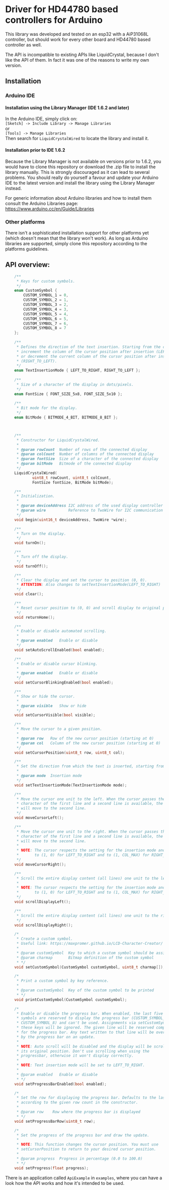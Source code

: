 # Driver for HD44780 based controllers for Arduino

This library was developed and tested on an esp32 with a AiP31068L controller,
but should work for every other board and HD44780 based controller as well.

The API is incompatible to existing APIs like LiquidCrystal, because I don't
like the API of them. In fact it was one of the reasons to write my own version.

## Installation

### Arduino IDE

#### Installation using the Library Manager (IDE 1.6.2 and later)
In the Arduino IDE, simply click on:\
`[Sketch] -> Include Library -> Manage Libraries`\
or\
`[Tools] -> Manage Libraries`\
Then search for `LiquidCrystalWired` to locate the library and install it.

#### Installation prior to IDE 1.6.2
Because the Library Manager is not available on versions prior to 1.6.2, you
would have to clone this repository or download the .zip file to install the
library manually. This is strongly discouraged as it can lead to several
problems. You should really do yourself a favour and update your Arduino IDE to
the latest version and install the library using the Library Manager instead.

For generic information about Arduino libraries and how to install them consult
the Arduino Libraries page: https://www.arduino.cc/en/Guide/Libraries

### Other platforms
There isn't a sophisticated installation support for other platforms yet (which
doesn't mean that the library won't work). As long as Arduino libraries are
supported, simply clone this repository according to the platforms guidelines.

## API overview:
```cpp
    /**
     * Keys for custom symbols.
     */
    enum CustomSymbol {
        CUSTOM_SYMBOL_1 = 0,
        CUSTOM_SYMBOL_2 = 1,
        CUSTOM_SYMBOL_3 = 2,
        CUSTOM_SYMBOL_4 = 3,
        CUSTOM_SYMBOL_5 = 4,
        CUSTOM_SYMBOL_6 = 5,
        CUSTOM_SYMBOL_7 = 6,
        CUSTOM_SYMBOL_8 = 7
    };
    
    /**
     * Defines the direction of the text insertion. Starting from the cursor, either
     * increment the column of the cursor position after insertion (LEFT_TO_RIGHT),
     * or decrement the current column of the cursor position after insertion
     * (RIGHT_TO_LEFT).
     */
    enum TextInsertionMode { LEFT_TO_RIGHT, RIGHT_TO_LEFT };
    
    /**
     * Size of a character of the display in dots/pixels.
     */
    enum FontSize { FONT_SIZE_5x8, FONT_SIZE_5x10 };
    
    /**
     * Bit mode for the display.
     */
    enum BitMode { BITMODE_4_BIT, BITMODE_8_BIT };



    /**
     * Constructor for LiquidCrystalWired.
     *
     * @param rowCount  Number of rows of the connected display
     * @param colCount  Number of columns of the connected display
     * @param fontSize  Size of a character of the connected display
     * @param bitMode   Bitmode of the connected display
     */
    LiquidCrystalWired(
            uint8_t rowCount, uint8_t colCount,
            FontSize fontSize, BitMode bitMode);

    /**
     * Initialization.
     *
     * @param deviceAddress I2C address of the used display controller
     * @param wire          Reference to TwoWire for I2C communication
     */
    void begin(uint16_t deviceAddress, TwoWire *wire);

    /**
     * Turn on the display.
     */
    void turnOn();

    /**
     * Turn off the display.
     */
    void turnOff();

    /**
     * Clear the display and set the cursor to position (0, 0).
     * ATTENTION: Also changes to setTextInsertionMode(LEFT_TO_RIGHT)
     */
    void clear();

    /**
     * Reset cursor position to (0, 0) and scroll display to original position.
     */
    void returnHome();

    /**
     * Enable or disable automated scrolling.
     *
     * @param enabled   Enable or disable
     */
    void setAutoScrollEnabled(bool enabled);

    /**
     * Enable or disable cursor blinking.
     *
     * @param enabled   Enable or disable
     */
    void setCursorBlinkingEnabled(bool enabled);

    /**
     * Show or hide the cursor.
     *
     * @param visible   Show or hide
     */
    void setCursorVisible(bool visible);

    /**
     * Move the cursor to a given position.
     *
     * @param row   Row of the new cursor position (starting at 0)
     * @param col   Column of the new cursor position (starting at 0)
     */
    void setCursorPosition(uint8_t row, uint8_t col);

    /**
     * Set the direction from which the text is inserted, starting from the cursor.
     *
     * @param mode  Insertion mode
     */
    void setTextInsertionMode(TextInsertionMode mode);

    /**
     * Move the cursor one unit to the left. When the cursor passes the 40th
     * character of the first line and a second line is available, the cursor
     * will move to the second line.
     */
    void moveCursorLeft();

    /**
     * Move the cursor one unit to the right. When the cursor passes the 40th
     * character of the first line and a second line is available, the cursor
     * will move to the second line.
     *
     * NOTE: The cursor respects the setting for the insertion mode and is set
     *       to (1, 0) for LEFT_TO_RIGHT and to (1, COL_MAX) for RIGHT_TO_LEFT.
     */
    void moveCursorRight();

    /**
     * Scroll the entire display content (all lines) one unit to the left.
     *
     * NOTE: The cursor respects the setting for the insertion mode and is set
     *       to (1, 0) for LEFT_TO_RIGHT and to (1, COL_MAX) for RIGHT_TO_LEFT.
     */
    void scrollDisplayLeft();

    /**
     * Scroll the entire display content (all lines) one unit to the right.
     */
    void scrollDisplayRight();

    /*
     * Create a custom symbol.
     * Useful link: https://maxpromer.github.io/LCD-Character-Creator/
     *
     * @param customSymbol  Key to which a custom symbol should be assigned
     * @param charmap       Bitmap definition of the custom symbol
     * */
    void setCustomSymbol(CustomSymbol customSymbol, uint8_t charmap[]);

    /*
     * Print a custom symbol by key reference.
     *
     * @param customSymbol  Key of the custom symbol to be printed
     * */
    void printCustomSymbol(CustomSymbol customSymbol);

    /*
     * Enable or disable the progress bar. When enabled, the last five custom
     * symbols are reserved to display the progress bar (CUSTOM_SYMBOL_4 to
     * CUSTOM_SYMBOL_8) and can't be used. Assignments via setCustomSymbol() to
     * these keys will be ignored. The given line will be reserved completely
     * for the progress bar. Any text written to that line will be overwritten
     * by the progress bar on an update.
     *
     * NOTE: Auto scroll will be disabled and the display will be scrolled to
     * its original position. Don't use scrolling when using the
     * progressbar, otherwise it won't display correctly.
     *
     * NOTE: Text insertion mode will be set to LEFT_TO_RIGHT.
     *
     * @param enabled   Enable or disable
     * */
    void setProgressBarEnabled(bool enabled);

    /*
     * Set the row for displaying the progress bar. Defaults to the last row,
     * according to the given row count in the constructor.
     *
     * @param row    Row where the progress bar is displayed
     * */
    void setProgressBarRow(uint8_t row);

    /*
     * Set the progress of the progress bar and draw the update.
     *
     * NOTE: This function changes the cursor position. You must use
     * setCursorPosition to return to your desired cursor position.
     *
     * @param progress  Progress in percentage (0.0 to 100.0)
     * */
    void setProgress(float progress);
```

There is an application called `ApiExample` in `examples`, where you can have a
look how the API works and how it's intended to be used.
